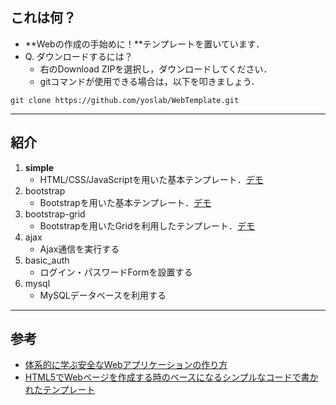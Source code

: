
## これは何？

- **Webの作成の手始めに！**テンプレートを置いています．
- Q. ダウンロードするには？
  - 右のDownload ZIPを選択し，ダウンロードしてください．
  - gitコマンドが使用できる場合は，以下を叩きましょう．

`git clone https://github.com/yoslab/WebTemplate.git`

---

## 紹介

1. **simple**
    - HTML/CSS/JavaScriptを用いた基本テンプレート．[デモ](http://yoslab.net/template/WebTemplate/simple/)
1. bootstrap
    - Bootstrapを用いた基本テンプレート．[デモ](http://yoslab.net/template/WebTemplate/bootstrap/)
1. bootstrap-grid
    - Bootstrapを用いたGridを利用したテンプレート．[デモ](http://yoslab.net/template/WebTemplate/bootstrap-grid/)
1. ajax
    - Ajax通信を実行する
1. basic_auth
    - ログイン・パスワードFormを設置する
1. mysql
    - MySQLデータベースを利用する

---
## 参考
- [体系的に学ぶ安全なWebアプリケーションの作り方](http://www.amazon.co.jp/dp/4797361190)
- [HTML5でWebページを作成する時のベースになるシンプルなコードで書かれたテンプレート](http://coliss.com/articles/build-websites/operation/work/html5-template-by-sixrevisions.html)
